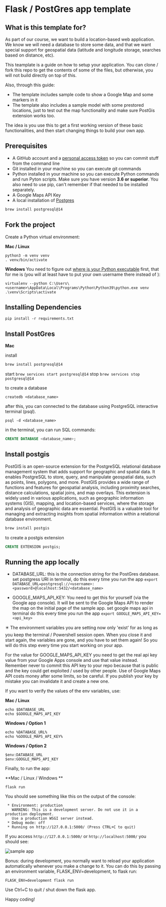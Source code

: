 # Flask / PostGres app template

## What is this template for?

As part of our course, we want to build a location-based web application. We know we will need a database to store some data, and that we want special support for geospatial data (latitude and longitude storage, searches based on distance, etc).

This teamplate is a guide on how to setup your application.
You can clone / fork this repo to get the contents of some of the files, but otherwise, you will not build directly on top of this.

Also, through this guide:

- The template includes sample code to show a Google Map and some markers in it
- The template also includes a sample model with some prestored locations, just to test out the map functionality and make sure PostGis extension works too.

The idea is you use this to get a first working version of these basic functionalities, and then start changing things to build your own app.

## Prerequisites

- A GitHub account and a [personal access token](https://docs.github.com/en/authentication/keeping-your-account-and-data-secure/creating-a-personal-access-token) so you can commit stuff from the command line
- Git installed in your machine so you can execute git commands
- Python installed in your machine so you can execute Python commands and run Pyton scripts. Make sure you have version **3.6 or superior**. You also need to use pip, can't remember if that needed to be installed separately.
- A Google Maps API Key
- A local installation of [Postgres](https://www.postgresql.org/download/)

```bash
brew install postgresql@14
```

## Fork the project

Create a Python virtual environment:

**Mac / Linux**

```
python3 -m venv venv
. venv/bin/activate
```

**Windows**
You need to figure out [where is your Python executable](https://mothergeo-py.readthedocs.io/en/latest/development/how-to/venv-win.html#where-is-python) first, that for me is (you will at least have to put your own username there instead of <username>):

```
virtualenv --python C:\Users\<username>\AppData\Local\Programs\Python\Python39\python.exe venv
.\venv\Scripts\activate
```

## Installing Dependencies

```
pip install -r requirements.txt
```

## Install PostGres

**Mac**

install

```bash
brew install postgresql@14
```

start
`brew services start postgresql@14`
stop
`brew services stop postgresql@14`

to create a database

`createdb <database_name>`

after this, you can connected to the database using PostgreSQL interactive terminal (psql). 

`psql -d <database_name>`

in the terminal, you can run SQL commands:

```sql
CREATE DATABASE <database_name>;
```

## Install postgis
PostGIS is an open-source extension for the PostgreSQL relational database management system that adds support for geographic and spatial data. It enables PostgreSQL to store, query, and manipulate geospatial data, such as points, lines, polygons, and more. PostGIS provides a wide range of functions and features for geospatial analysis, including proximity searches, distance calculations, spatial joins, and map overlays. This extension is widely used in various applications, such as geographic information systems (GIS), mapping, and location-based services, where the storage and analysis of geographic data are essential. PostGIS is a valuable tool for managing and extracting insights from spatial information within a relational database environment.

```bash
brew install postgis
```

to create a postgis extension

```sql
CREATE EXTENSION postgis;
```

## Running the app locally

- DATABASE_URL: this is the connection string for the PostGres database.
  set postgress URI in terminal, do this every time you run the app
  `export DATABASE_URL=postgresql://<username>:<password>@localhost:5432/<database_name>`

- GOOGLE_MAPS_API_KEY: You need to get this for yourself (via the Google app console). It will be sent to the Google Maps API to render the map on the initial page of the sample app.
  set google maps api in terminal do this every time you run the app
  `export GOOGLE_MAPS_API_KEY=<api_key>`

:eight_pointed_black_star: The environment variables you are setting now only 'exist' for as long as you keep the terminal / Powershell session open. When you close it and start again, the variables are gone, and you have to set them again! So you will do this step every time you start working on your app.

For the value for GOOGLE_MAPS_API_KEY you need to get the real api key value from your Google Apps console and use that value instead.
Remember never to commit this API key to your repo because that is public and the key could get exploited / used by other people. Use of Google Maps API costs money after some limits, so be careful. If you publish your key by mistake you can invalidate it and create a new one.

If you want to verify the values of the env variables, use:

**Mac / Linux**

```
echo $DATABASE_URL
echo $GOOGLE_MAPS_API_KEY
```

**Windows / Option 1**

```
echo %DATABASE_URL%
echo %GOOGLE_MAPS_API_KEY%
```

**Windows / Option 2**

```
$env:DATABASE_URL
$env:GOOGLE_MAPS_API_KEY
```

Finally, to run the app:

**Mac / Linux / Windows **

```
flask run
```

You should see something like this on the output of the console:

```
 * Environment: production
   WARNING: This is a development server. Do not use it in a production deployment.
   Use a production WSGI server instead.
 * Debug mode: off
 * Running on http://127.0.0.1:5000/ (Press CTRL+C to quit)
```

If you access `http://127.0.0.1:5000/` or `http://localhost:5000/` you should see:

![sample app](/_readme_assets/Sample-app.png)

Bonus: during development, you normally want to reload your application automatically whenever you make a change to it. You can do this by passing an environment variable, FLASK_ENV=development, to flask run:

```
FLASK_ENV=development flask run
```

Use Ctrl+C to quit / shut down the flask app.

Happy coding!
